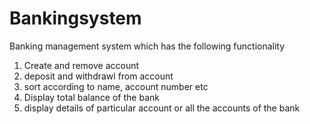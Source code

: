# Bankingsystem
Banking management system which has the following functionality
1) Create and remove account
2) deposit and withdrawl from account
3) sort according to name, account number etc
4) Display total balance of the bank
5) display details of particular account or all the accounts of the bank 
